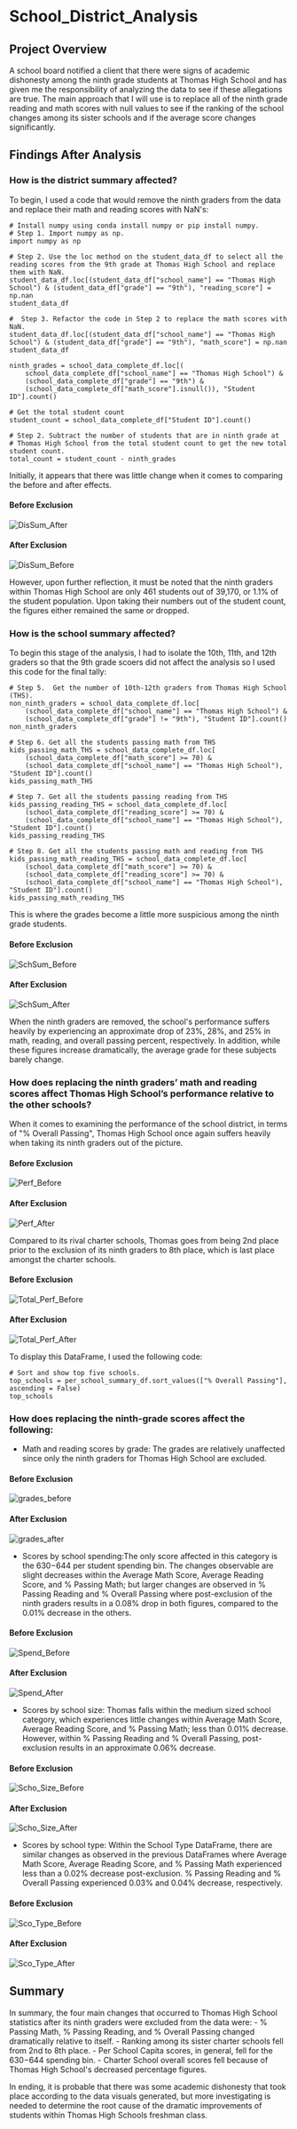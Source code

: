 # School_District_Analysis

## Project Overview
A school board notified a client that there were signs of academic dishonesty among the ninth grade students at Thomas High School and has given me the responsibility of analyzing the data to see if these allegations are true. The main approach that I will use is to replace all of the ninth grade reading and math scores with null values to see if the ranking of the school changes among its sister schools and if the average score changes significantly.

## Findings After Analysis

### How is the district summary affected?
To begin, I used a code that would remove the ninth graders from the data and replace their math and reading scores with NaN's:

```
# Install numpy using conda install numpy or pip install numpy. 
# Step 1. Import numpy as np.
import numpy as np

# Step 2. Use the loc method on the student_data_df to select all the reading scores from the 9th grade at Thomas High School and replace them with NaN.
student_data_df.loc[(student_data_df["school_name"] == "Thomas High School") & (student_data_df["grade"] == "9th"), "reading_score"] = np.nan
student_data_df

#  Step 3. Refactor the code in Step 2 to replace the math scores with NaN.
student_data_df.loc[(student_data_df["school_name"] == "Thomas High School") & (student_data_df["grade"] == "9th"), "math_score"] = np.nan
student_data_df

ninth_grades = school_data_complete_df.loc[(
    school_data_complete_df["school_name"] == "Thomas High School") & 
    (school_data_complete_df["grade"] == "9th") & 
    (school_data_complete_df["math_score"].isnull()), "Student ID"].count()

# Get the total student count 
student_count = school_data_complete_df["Student ID"].count()

# Step 2. Subtract the number of students that are in ninth grade at 
# Thomas High School from the total student count to get the new total student count.
total_count = student_count - ninth_grades
```
Initially, it appears that there was little change when it comes to comparing the before and after effects.

#### Before Exclusion
![DisSum_After](https://user-images.githubusercontent.com/46951897/126096386-7c1e0dd6-d070-41e5-9c41-1ed6db5d7f9a.JPG)

#### After Exclusion
![DisSum_Before](https://user-images.githubusercontent.com/46951897/126096318-a12f4e44-5dc2-4b3b-8a8e-884b4245eade.JPG)

However, upon further reflection, it must be noted that the ninth graders within Thomas High School are only 461 students out of 39,170, or 1.1% of the student population. Upon taking their numbers out of the student count, the figures either remained the same or dropped.

### How is the school summary affected?
To begin this stage of the analysis, I had to isolate the 10th, 11th, and 12th graders so that the 9th grade scoers did not affect the analysis so I used this code for the final tally:

```
# Step 5.  Get the number of 10th-12th graders from Thomas High School (THS).
non_ninth_graders = school_data_complete_df.loc[
    (school_data_complete_df["school_name"] == "Thomas High School") & 
    (school_data_complete_df["grade"] != "9th"), "Student ID"].count()
non_ninth_graders

# Step 6. Get all the students passing math from THS
kids_passing_math_THS = school_data_complete_df.loc[
    (school_data_complete_df["math_score"] >= 70) & 
    (school_data_complete_df["school_name"] == "Thomas High School"), "Student ID"].count()
kids_passing_math_THS

# Step 7. Get all the students passing reading from THS
kids_passing_reading_THS = school_data_complete_df.loc[
    (school_data_complete_df["reading_score"] >= 70) & 
    (school_data_complete_df["school_name"] == "Thomas High School"), "Student ID"].count()
kids_passing_reading_THS

# Step 8. Get all the students passing math and reading from THS
kids_passing_math_reading_THS = school_data_complete_df.loc[
    (school_data_complete_df["math_score"] >= 70) & 
    (school_data_complete_df["reading_score"] >= 70) & 
    (school_data_complete_df["school_name"] == "Thomas High School"), "Student ID"].count()
kids_passing_math_reading_THS
```

This is where the grades become a little more suspicious among the ninth grade students. 

#### Before Exclusion
![SchSum_Before](https://user-images.githubusercontent.com/46951897/126097330-1d62f94e-a05f-48bc-8c55-97dcab93ffcb.JPG)

#### After Exclusion
![SchSum_After](https://user-images.githubusercontent.com/46951897/126097336-5d46657a-f450-4ccf-a41f-11e7f3cd986d.JPG)

When the ninth graders are removed, the school's performance suffers heavily by experiencing an approximate drop of 23%, 28%, and 25% in math, reading, and overall passing percent, respectively. In addition, while these figures increase dramatically, the  average grade for these subjects barely change.

### How does replacing the ninth graders’ math and reading scores affect Thomas High School’s performance relative to the other schools?
When it comes to examining the performance of the school district, in terms of "% Overall Passing", Thomas High School once again suffers heavily when taking its ninth graders out of the picture. 

#### Before Exclusion
![Perf_Before](https://user-images.githubusercontent.com/46951897/126098156-8400817e-2fd9-42e2-942d-baf10c16e170.JPG)

#### After Exclusion
![Perf_After](https://user-images.githubusercontent.com/46951897/126098167-f9b4b3a0-28a4-4049-bf7d-7696188a9fc3.JPG)

Compared to its rival charter schools, Thomas goes from being 2nd place prior to the exclusion of its ninth graders to 8th place, which is last place amongst the charter schools.

#### Before Exclusion
![Total_Perf_Before](https://user-images.githubusercontent.com/46951897/126101378-de73a363-3c12-4e4f-94fb-e4ba81fb95fa.JPG)

#### After Exclusion
![Total_Perf_After](https://user-images.githubusercontent.com/46951897/126101388-0e2021ef-a7e5-4ef2-afe1-6beba7a784fe.JPG)

To display this DataFrame, I used the following code:

```
# Sort and show top five schools.
top_schools = per_school_summary_df.sort_values(["% Overall Passing"], ascending = False)
top_schools
```

### How does replacing the ninth-grade scores affect the following:
  - Math and reading scores by grade: The grades are relatively unaffected since only the ninth graders for Thomas High School are excluded.

#### Before Exclusion
![grades_before](https://user-images.githubusercontent.com/46951897/126101998-7b8fc233-aaf4-4870-a23e-54eaa2c8d20f.JPG)

#### After Exclusion
![grades_after](https://user-images.githubusercontent.com/46951897/126101999-5227ba3d-0c6e-4a3b-ae7e-1ed964fc6bea.JPG)

  - Scores by school spending:The only score affected in this category is the $630-$644 per student spending bin. The changes observable are slight decreases within the Average Math Score, Average Reading Score, and % Passing Math; but larger changes are observed in % Passing Reading and % Overall Passing where post-exclusion of the ninth graders results in a 0.08% drop in both figures, compared to the 0.01% decrease in the others.

#### Before Exclusion
![Spend_Before](https://user-images.githubusercontent.com/46951897/126099282-f8508d0c-2083-477f-b3ec-c1aad3869fa9.JPG)

#### After Exclusion
![Spend_After](https://user-images.githubusercontent.com/46951897/126099299-88693fdc-7dac-4eb2-b4bb-e9ea8cc7cda1.JPG)

  - Scores by school size: Thomas falls within the medium sized school category, which experiences little changes within Average Math Score, Average Reading Score, and % Passing Math; less than 0.01% decrease. However, within % Passing Reading and % Overall Passing, post-exclusion results in an approximate 0.06% decrease. 

#### Before Exclusion
![Scho_Size_Before](https://user-images.githubusercontent.com/46951897/126099604-9e05b173-4295-4539-a863-a269e9da4880.JPG)

#### After Exclusion
![Scho_Size_After](https://user-images.githubusercontent.com/46951897/126099611-21756dbe-4f2c-47ac-a90b-49a4867d9ee7.JPG)

  - Scores by school type: Within the School Type DataFrame, there are similar changes as observed in the previous DataFrames where Average Math Score, Average Reading Score, and % Passing Math experienced less than a 0.02% decrease post-exclusion. % Passing Reading and % Overall Passing experienced 0.03% and 0.04% decrease, respectively.

#### Before Exclusion
![Sco_Type_Before](https://user-images.githubusercontent.com/46951897/126100499-f1dab483-38dc-42fa-844c-d053a19a6ba2.JPG)

#### After Exclusion
![Sco_Type_After](https://user-images.githubusercontent.com/46951897/126100504-be91182f-fb35-427e-b709-485f4b868d4c.JPG)

## Summary
In summary, the four main changes that occurred to Thomas High School statistics after its ninth graders were excluded from the data were:
    - % Passing Math, % Passing Reading, and % Overall Passing changed dramatically relative to itself.
    - Ranking among its sister charter schools fell from 2nd to 8th place.
    - Per School Capita scores, in general, fell for the $630-$644 spending bin.
    - Charter School overall scores fell because of Thomas High School's decreased percentage figures.
    
In ending, it is probable that there was some academic dishonesty that took place according to the data visuals generated, but more investigating is needed to determine the root cause of the dramatic improvements of students within Thomas High Schools freshman class.
